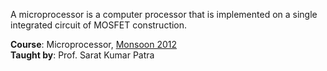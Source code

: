 A microprocessor is a computer processor that is implemented on a single
integrated circuit of MOSFET construction.

**Course**: Microprocessor, [Monsoon 2012]<br>
**Taught by**: Prof. Sarat Kumar Patra

[Monsoon 2012]: https://github.com/nitrece/semester-5

